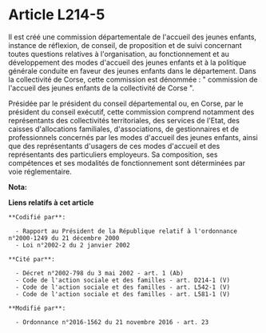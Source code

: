 # Article L214-5

Il est créé une commission départementale de l'accueil des jeunes enfants, instance de réflexion, de conseil, de proposition
et de suivi concernant toutes questions relatives à l'organisation, au fonctionnement et au développement des modes d'accueil
des jeunes enfants et à la politique générale conduite en faveur des jeunes enfants dans le département. Dans la collectivité
de Corse, cette commission est dénommée : " commission de l'accueil des jeunes enfants de la collectivité de Corse ". 

Présidée par le président du conseil départemental ou, en Corse, par le président du conseil exécutif, cette commission
comprend notamment des représentants des collectivités territoriales, des services de l'Etat, des caisses d'allocations
familiales, d'associations, de gestionnaires et de professionnels concernés par les modes d'accueil des jeunes enfants, ainsi
que des représentants d'usagers de ces modes d'accueil et des représentants des particuliers employeurs. Sa composition, ses
compétences et ses modalités de fonctionnement sont déterminées par voie réglementaire.

**Nota:**



**Liens relatifs à cet article**

	**Codifié par**:

	  - Rapport au Président de la République relatif à l'ordonnance n°2000-1249 du 21 décembre 2000
	  - Loi n°2002-2 du 2 janvier 2002

	**Cité par**:

	  - Décret n°2002-798 du 3 mai 2002 - art. 1 (Ab)
	  - Code de l'action sociale et des familles - art. D214-1 (V)
	  - Code de l'action sociale et des familles - art. L542-1 (V)
	  - Code de l'action sociale et des familles - art. L581-1 (V)

	**Modifié par**:

	  - Ordonnance n°2016-1562 du 21 novembre 2016 - art. 23
